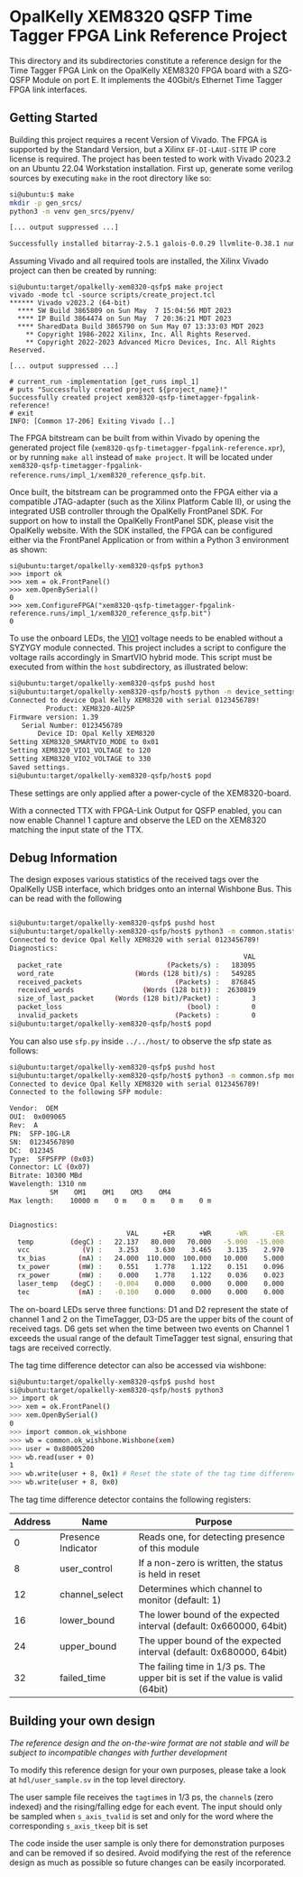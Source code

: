 # OpalKelly XEM8320 QSFP Time Tagger FPGA Link Reference Project

This directory and its subdirectories constitute a reference design for the Time
Tagger FPGA Link on the OpalKelly XEM8320 FPGA board with a SZG-QSFP Module on
port E. It implements the 40Gbit/s Ethernet Time Tagger FPGA link interfaces.

## Getting Started

Building this project requires a recent Version of Vivado. The FPGA is supported
by the Standard Version, but a Xilinx `EF-DI-LAUI-SITE` IP core license is
required. The project has been tested to work with Vivado 2023.2 on an Ubuntu
22.04 Workstation installation. First up, generate some verilog sources by
executing `make` in the root directory like so:

``` sh
si@ubuntu:$ make
mkdir -p gen_srcs/
python3 -m venv gen_srcs/pyenv/

[... output suppressed ...]

Successfully installed bitarray-2.5.1 galois-0.0.29 llvmlite-0.38.1 numba-0.55.2 numpy-1.21.6 typing-extensions-4.2.0
```

Assuming Vivado and all required tools are installed,
the Xilinx Vivado project can then be created by running:

```
si@ubuntu:target/opalkelly-xem8320-qsfp$ make project
vivado -mode tcl -source scripts/create_project.tcl
****** Vivado v2023.2 (64-bit)
  **** SW Build 3865809 on Sun May  7 15:04:56 MDT 2023
  **** IP Build 3864474 on Sun May  7 20:36:21 MDT 2023
  **** SharedData Build 3865790 on Sun May 07 13:33:03 MDT 2023
    ** Copyright 1986-2022 Xilinx, Inc. All Rights Reserved.
    ** Copyright 2022-2023 Advanced Micro Devices, Inc. All Rights Reserved.

[... output suppressed ...]

# current_run -implementation [get_runs impl_1]
# puts "Successfully created project ${project_name}!"
Successfully created project xem8320-qsfp-timetagger-fpgalink-reference!
# exit
INFO: [Common 17-206] Exiting Vivado [..]
```

The FPGA bitstream can be built from within Vivado by opening the generated
project file (`xem8320-qsfp-timetagger-fpgalink-reference.xpr`), or by running `make
all` instead of `make project`. It will be located under
`xem8320-qsfp-timetagger-fpgalink-reference.runs/impl_1/xem8320_reference_qsfp.bit`.

Once built, the bitstream can be programmed onto the FPGA either via a
compatible JTAG-adapter (such as the Xilinx Platform Cable II), or using the
integrated USB controller through the OpalKelly FrontPanel SDK. For support on
how to install the OpalKelly FrontPanel SDK, please visit the OpalKelly
website. With the SDK installed, the FPGA can be configured either via the
FrontPanel Application or from within a Python 3 environment as shown:
```
si@ubuntu:target/opalkelly-xem8320-qsfp$ python3
>>> import ok
>>> xem = ok.FrontPanel()
>>> xem.OpenBySerial()
0
>>> xem.ConfigureFPGA("xem8320-qsfp-timetagger-fpgalink-reference.runs/impl_1/xem8320_reference_qsfp.bit")
0
```

To use the onboard LEDs, the [VIO1](https://docs.opalkelly.com/xem8320/leds/)
voltage needs to be enabled without a SYZYGY module connected. This project
includes a script to configure the voltage rails accordingly in SmartVIO hybrid
mode. This script must be executed from within the `host` subdirectory, as
illustrated below:

``` sh
si@ubuntu:target/opalkelly-xem8320-qsfp$ pushd host
si@ubuntu:target/opalkelly-xem8320-qsfp/host$ python -m device_settings configure
Connected to device Opal Kelly XEM8320 with serial 0123456789!
         Product: XEM8320-AU25P
Firmware version: 1.39
   Serial Number: 0123456789
       Device ID: Opal Kelly XEM8320
Setting XEM8320_SMARTVIO_MODE to 0x01
Setting XEM8320_VIO1_VOLTAGE to 120
Setting XEM8320_VIO2_VOLTAGE to 330
Saved settings.
si@ubuntu:target/opalkelly-xem8320-qsfp/host$ popd
```

These settings are only applied after a power-cycle of the XEM8320-board.

With a connected TTX with FPGA-Link Output for QSFP enabled, you can now enable Channel 1
capture and observe the LED on the XEM8320 matching the input state of the TTX.

## Debug Information

The design exposes various statistics of the received tags over the OpalKelly
USB interface, which bridges onto an internal Wishbone Bus. This can be read with the following

``` sh

si@ubuntu:target/opalkelly-xem8320-qsfp$ pushd host
si@ubuntu:target/opalkelly-xem8320-qsfp/host$ python3 -m common.statistics
Connected to device Opal Kelly XEM8320 with serial 0123456789!
Diagnostics:
                                                          VAL
  packet_rate                          (Packets/s) :   183095
  word_rate                    (Words (128 bit)/s) :   549285
  received_packets                       (Packets) :   876845
  received_words                 (Words (128 bit)) :  2630819
  size_of_last_packet     (Words (128 bit)/Packet) :        3
  packet_loss                               (bool) :        0
  invalid_packets                        (Packets) :        0
si@ubuntu:target/opalkelly-xem8320-qsfp/host$ popd
```

You can also use `sfp.py` inside `../../host/` to observe the sfp state as follows:

``` sh
si@ubuntu:target/opalkelly-xem8320-qsfp$ pushd host
si@ubuntu:target/opalkelly-xem8320-qsfp/host$ python3 -m common.sfp monitor --device xem_i2c
Connected to device Opal Kelly XEM8320 with serial 0123456789!
Connected to the following SFP module:

Vendor:  OEM
OUI:  0x009065
Rev:  A
PN:  SFP-10G-LR
SN:  01234567890
DC:  012345
Type:  SFPSFPP (0x03)
Connector: LC (0x07)
Bitrate: 10300 MBd
Wavelength: 1310 nm
          SM    OM1    OM1    OM3    OM4
Max length:    10000 m    0 m    0 m    0 m    0 m


Diagnostics:
                             VAL      +ER      +WR      -WR      -ER
  temp         (degC) :   22.137   80.000   70.000   -5.000  -15.000
  vcc             (V) :    3.253    3.630    3.465    3.135    2.970
  tx_bias        (mA) :   24.000  110.000  100.000   10.000    5.000
  tx_power       (mW) :    0.551    1.778    1.122    0.151    0.096
  rx_power       (mW) :    0.000    1.778    1.122    0.036    0.023
  laser_temp   (degC) :   -0.004    0.000    0.000    0.000    0.000
  tec            (mA) :   -0.100    0.000    0.000    0.000    0.000
```

The on-board LEDs serve three functions: D1 and D2 represent the state of
channel 1 and 2 on the TimeTagger, D3-D5 are the upper bits of the count of
received tags. D6 gets set when the time between two events on Channel 1 exceeds
the usual range of the default TimeTagger test signal, ensuring that tags are
received correctly.

The tag time difference detector can also be accessed via wishbone:

``` sh
si@ubuntu:target/opalkelly-xem8320-qsfp$ pushd host
si@ubuntu:target/opalkelly-xem8320-qsfp/host$ python3
>> import ok
>>> xem = ok.FrontPanel()
>>> xem.OpenBySerial()
0
>>> import common.ok_wishbone
>>> wb = common.ok_wishbone.Wishbone(xem)
>>> user = 0x80005200
>>> wb.read(user + 0)
1
>>> wb.write(user + 8, 0x1) # Reset the state of the tag time difference detector
>>> wb.write(user + 8, 0x0)
```

The tag time difference detector contains the following registers:

| Address | Name                | Purpose                                                                               |
| ------- | ------------------- | ------------------------------------------------------------------------------------- |
|       0 | Presence Indicator  | Reads one, for detecting presence of this module                                      |
|       8 | user_control        | If a non-zero is written, the status is held in reset                                 |
|      12 | channel_select      | Determines which channel to monitor (default: 1)                                      |
|      16 | lower_bound         | The lower bound of the expected interval (default: 0x660000, 64bit)                   |
|      24 | upper_bound         | The upper bound of the expected interval (default: 0x680000, 64bit)                   |
|      32 | failed_time         | The failing time in 1/3 ps. The upper bit is set if the value is valid (64bit)        |

## Building your own design

*The reference design and the on-the-wire format are not stable and will be subject to incompatible changes with further development*

To modify this reference design for your own purposes, please take a look at
`hdl/user_sample.sv` in the top level directory.

The user sample file receives the `tagtime`s in 1/3 ps, the `channel`s (zero indexed) and the rising/falling edge for
each event. The input should only be sampled when `s_axis_tvalid` is set and only for the word where the corresponding `s_axis_tkeep` bit is set

The code inside the user sample is only there for demonstration purposes and can
be removed if so desired. Avoid modifying the rest of the reference design as
much as possible so future changes can be easily incorporated.
